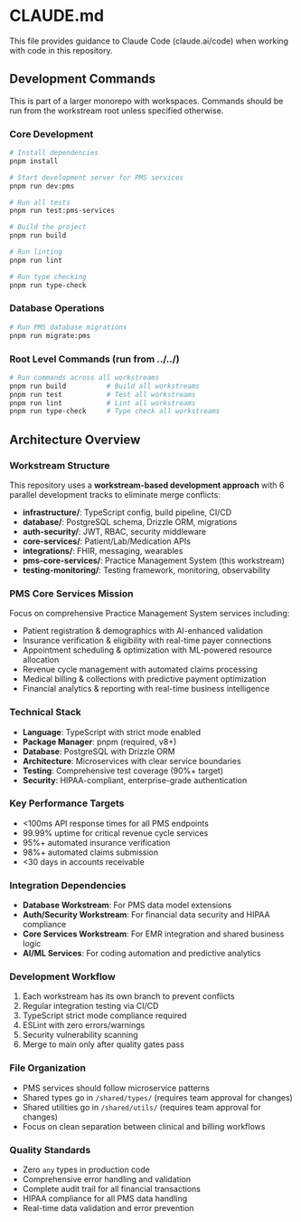 # CLAUDE.md

This file provides guidance to Claude Code (claude.ai/code) when working with code in this repository.

## Development Commands

This is part of a larger monorepo with workspaces. Commands should be run from the workstream root unless specified otherwise.

### Core Development
```bash
# Install dependencies
pnpm install

# Start development server for PMS services
pnpm run dev:pms

# Run all tests
pnpm run test:pms-services

# Build the project
pnpm run build

# Run linting
pnpm run lint

# Run type checking
pnpm run type-check
```

### Database Operations
```bash
# Run PMS database migrations
pnpm run migrate:pms
```

### Root Level Commands (run from ../../)
```bash
# Run commands across all workstreams
pnpm run build          # Build all workstreams
pnpm run test           # Test all workstreams
pnpm run lint           # Lint all workstreams
pnpm run type-check     # Type check all workstreams
```

## Architecture Overview

### Workstream Structure
This repository uses a **workstream-based development approach** with 6 parallel development tracks to eliminate merge conflicts:

- **infrastructure/**: TypeScript config, build pipeline, CI/CD
- **database/**: PostgreSQL schema, Drizzle ORM, migrations
- **auth-security/**: JWT, RBAC, security middleware
- **core-services/**: Patient/Lab/Medication APIs
- **integrations/**: FHIR, messaging, wearables
- **pms-core-services/**: Practice Management System (this workstream)
- **testing-monitoring/**: Testing framework, monitoring, observability

### PMS Core Services Mission
Focus on comprehensive Practice Management System services including:
- Patient registration & demographics with AI-enhanced validation
- Insurance verification & eligibility with real-time payer connections
- Appointment scheduling & optimization with ML-powered resource allocation
- Revenue cycle management with automated claims processing
- Medical billing & collections with predictive payment optimization
- Financial analytics & reporting with real-time business intelligence

### Technical Stack
- **Language**: TypeScript with strict mode enabled
- **Package Manager**: pnpm (required, v8+)
- **Database**: PostgreSQL with Drizzle ORM
- **Architecture**: Microservices with clear service boundaries
- **Testing**: Comprehensive test coverage (90%+ target)
- **Security**: HIPAA-compliant, enterprise-grade authentication

### Key Performance Targets
- <100ms API response times for all PMS endpoints
- 99.99% uptime for critical revenue cycle services
- 95%+ automated insurance verification
- 98%+ automated claims submission
- <30 days in accounts receivable

### Integration Dependencies
- **Database Workstream**: For PMS data model extensions
- **Auth/Security Workstream**: For financial data security and HIPAA compliance
- **Core Services Workstream**: For EMR integration and shared business logic
- **AI/ML Services**: For coding automation and predictive analytics

### Development Workflow
1. Each workstream has its own branch to prevent conflicts
2. Regular integration testing via CI/CD
3. TypeScript strict mode compliance required
4. ESLint with zero errors/warnings
5. Security vulnerability scanning
6. Merge to main only after quality gates pass

### File Organization
- PMS services should follow microservice patterns
- Shared types go in `/shared/types/` (requires team approval for changes)
- Shared utilities go in `/shared/utils/` (requires team approval for changes)
- Focus on clean separation between clinical and billing workflows

### Quality Standards
- Zero `any` types in production code
- Comprehensive error handling and validation
- Complete audit trail for all financial transactions
- HIPAA compliance for all PMS data handling
- Real-time data validation and error prevention